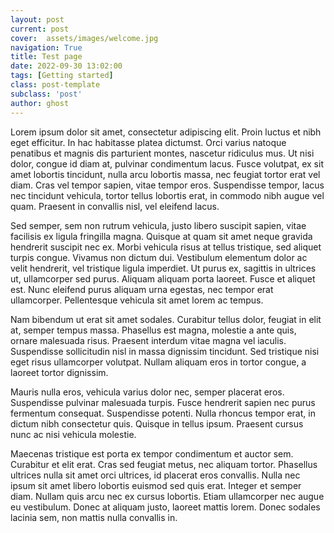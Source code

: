 ```yaml
---
layout: post
current: post
cover:  assets/images/welcome.jpg
navigation: True
title: Test page
date: 2022-09-30 13:02:00
tags: [Getting started]
class: post-template
subclass: 'post'
author: ghost
---
```


Lorem ipsum dolor sit amet, consectetur adipiscing elit. Proin luctus et nibh eget efficitur. In hac habitasse platea dictumst. Orci varius natoque penatibus et magnis dis parturient montes, nascetur ridiculus mus. Ut nisi dolor, congue id diam at, pulvinar condimentum lacus. Fusce volutpat, ex sit amet lobortis tincidunt, nulla arcu lobortis massa, nec feugiat tortor erat vel diam. Cras vel tempor sapien, vitae tempor eros. Suspendisse tempor, lacus nec tincidunt vehicula, tortor tellus lobortis erat, in commodo nibh augue vel quam. Praesent in convallis nisl, vel eleifend lacus.

Sed semper, sem non rutrum vehicula, justo libero suscipit sapien, vitae facilisis ex ligula fringilla magna. Quisque at quam sit amet neque gravida hendrerit suscipit nec ex. Morbi vehicula risus at tellus tristique, sed aliquet turpis congue. Vivamus non dictum dui. Vestibulum elementum dolor ac velit hendrerit, vel tristique ligula imperdiet. Ut purus ex, sagittis in ultrices ut, ullamcorper sed purus. Aliquam aliquam porta laoreet. Fusce et aliquet est. Nunc eleifend purus aliquam urna egestas, nec tempor erat ullamcorper. Pellentesque vehicula sit amet lorem ac tempus.

Nam bibendum ut erat sit amet sodales. Curabitur tellus dolor, feugiat in elit at, semper tempus massa. Phasellus est magna, molestie a ante quis, ornare malesuada risus. Praesent interdum vitae magna vel iaculis. Suspendisse sollicitudin nisl in massa dignissim tincidunt. Sed tristique nisi eget risus ullamcorper volutpat. Nullam aliquam eros in tortor congue, a laoreet tortor dignissim.

Mauris nulla eros, vehicula varius dolor nec, semper placerat eros. Suspendisse pulvinar malesuada turpis. Fusce hendrerit sapien nec purus fermentum consequat. Suspendisse potenti. Nulla rhoncus tempor erat, in dictum nibh consectetur quis. Quisque in tellus ipsum. Praesent cursus nunc ac nisi vehicula molestie.

Maecenas tristique est porta ex tempor condimentum et auctor sem. Curabitur et elit erat. Cras sed feugiat metus, nec aliquam tortor. Phasellus ultrices nulla sit amet orci ultrices, id placerat eros convallis. Nulla nec ipsum sit amet libero lobortis euismod sed quis erat. Integer et semper diam. Nullam quis arcu nec ex cursus lobortis. Etiam ullamcorper nec augue eu vestibulum. Donec at aliquam justo, laoreet mattis lorem. Donec sodales lacinia sem, non mattis nulla convallis in.